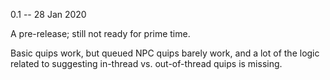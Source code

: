 0.1 -- 28 Jan 2020

A pre-release; still not ready for prime time.

Basic quips work, but queued NPC quips barely work, and a lot
of the logic related to suggesting in-thread vs. out-of-thread
quips is missing.

